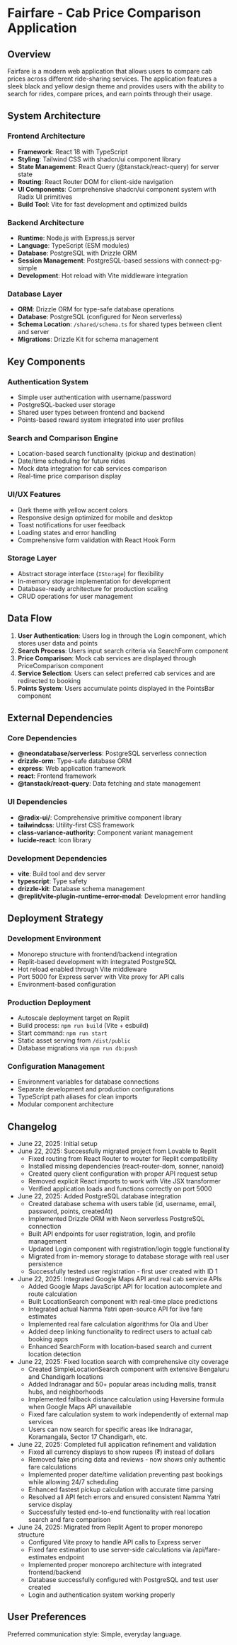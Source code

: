 # Fairfare - Cab Price Comparison Application

## Overview

Fairfare is a modern web application that allows users to compare cab prices across different ride-sharing services. The application features a sleek black and yellow design theme and provides users with the ability to search for rides, compare prices, and earn points through their usage.

## System Architecture

### Frontend Architecture
- **Framework**: React 18 with TypeScript
- **Styling**: Tailwind CSS with shadcn/ui component library
- **State Management**: React Query (@tanstack/react-query) for server state
- **Routing**: React Router DOM for client-side navigation
- **UI Components**: Comprehensive shadcn/ui component system with Radix UI primitives
- **Build Tool**: Vite for fast development and optimized builds

### Backend Architecture
- **Runtime**: Node.js with Express.js server
- **Language**: TypeScript (ESM modules)
- **Database**: PostgreSQL with Drizzle ORM
- **Session Management**: PostgreSQL-based sessions with connect-pg-simple
- **Development**: Hot reload with Vite middleware integration

### Database Layer
- **ORM**: Drizzle ORM for type-safe database operations
- **Database**: PostgreSQL (configured for Neon serverless)
- **Schema Location**: `/shared/schema.ts` for shared types between client and server
- **Migrations**: Drizzle Kit for schema management

## Key Components

### Authentication System
- Simple user authentication with username/password
- PostgreSQL-backed user storage
- Shared user types between frontend and backend
- Points-based reward system integrated into user profiles

### Search and Comparison Engine
- Location-based search functionality (pickup and destination)
- Date/time scheduling for future rides
- Mock data integration for cab services comparison
- Real-time price comparison display

### UI/UX Features
- Dark theme with yellow accent colors
- Responsive design optimized for mobile and desktop
- Toast notifications for user feedback
- Loading states and error handling
- Comprehensive form validation with React Hook Form

### Storage Layer
- Abstract storage interface (`IStorage`) for flexibility
- In-memory storage implementation for development
- Database-ready architecture for production scaling
- CRUD operations for user management

## Data Flow

1. **User Authentication**: Users log in through the Login component, which stores user data and points
2. **Search Process**: Users input search criteria via SearchForm component
3. **Price Comparison**: Mock cab services are displayed through PriceComparison component
4. **Service Selection**: Users can select preferred cab services and are redirected to booking
5. **Points System**: Users accumulate points displayed in the PointsBar component

## External Dependencies

### Core Dependencies
- **@neondatabase/serverless**: PostgreSQL serverless connection
- **drizzle-orm**: Type-safe database ORM
- **express**: Web application framework
- **react**: Frontend framework
- **@tanstack/react-query**: Data fetching and state management

### UI Dependencies
- **@radix-ui/**: Comprehensive primitive component library
- **tailwindcss**: Utility-first CSS framework
- **class-variance-authority**: Component variant management
- **lucide-react**: Icon library

### Development Dependencies
- **vite**: Build tool and dev server
- **typescript**: Type safety
- **drizzle-kit**: Database schema management
- **@replit/vite-plugin-runtime-error-modal**: Development error handling

## Deployment Strategy

### Development Environment
- Monorepo structure with frontend/backend integration
- Replit-based development with integrated PostgreSQL
- Hot reload enabled through Vite middleware
- Port 5000 for Express server with Vite proxy for API calls
- Environment-based configuration

### Production Deployment
- Autoscale deployment target on Replit
- Build process: `npm run build` (Vite + esbuild)
- Start command: `npm run start`
- Static asset serving from `/dist/public`
- Database migrations via `npm run db:push`

### Configuration Management
- Environment variables for database connections
- Separate development and production configurations
- TypeScript path aliases for clean imports
- Modular component architecture

## Changelog
- June 22, 2025: Initial setup
- June 22, 2025: Successfully migrated project from Lovable to Replit
  - Fixed routing from React Router to wouter for Replit compatibility
  - Installed missing dependencies (react-router-dom, sonner, nanoid)
  - Created query client configuration with proper API request setup
  - Removed explicit React imports to work with Vite JSX transformer
  - Verified application loads and functions correctly on port 5000
- June 22, 2025: Added PostgreSQL database integration
  - Created database schema with users table (id, username, email, password, points, createdAt)
  - Implemented Drizzle ORM with Neon serverless PostgreSQL connection
  - Built API endpoints for user registration, login, and profile management
  - Updated Login component with registration/login toggle functionality
  - Migrated from in-memory storage to database storage with real user persistence
  - Successfully tested user registration - first user created with ID 1
- June 22, 2025: Integrated Google Maps API and real cab service APIs
  - Added Google Maps JavaScript API for location autocomplete and route calculation
  - Built LocationSearch component with real-time place predictions
  - Integrated actual Namma Yatri open-source API for live fare estimates
  - Implemented real fare calculation algorithms for Ola and Uber
  - Added deep linking functionality to redirect users to actual cab booking apps
  - Enhanced SearchForm with location-based search and current location detection
- June 22, 2025: Fixed location search with comprehensive city coverage
  - Created SimpleLocationSearch component with extensive Bengaluru and Chandigarh locations
  - Added Indranagar and 50+ popular areas including malls, transit hubs, and neighborhoods
  - Implemented fallback distance calculation using Haversine formula when Google Maps API unavailable
  - Fixed fare calculation system to work independently of external map services
  - Users can now search for specific areas like Indranagar, Koramangala, Sector 17 Chandigarh, etc.
- June 22, 2025: Completed full application refinement and validation
  - Fixed all currency displays to show rupees (₹) instead of dollars
  - Removed fake pricing data and reviews - now shows only authentic fare calculations
  - Implemented proper date/time validation preventing past bookings while allowing 24/7 scheduling
  - Enhanced fastest pickup calculation with accurate time parsing
  - Resolved all API fetch errors and ensured consistent Namma Yatri service display
  - Successfully tested end-to-end functionality with real location search and fare comparison
- June 24, 2025: Migrated from Replit Agent to proper monorepo structure
  - Configured Vite proxy to handle API calls to Express server
  - Fixed fare estimation to use server-side calculations via /api/fare-estimates endpoint
  - Implemented proper monorepo architecture with integrated frontend/backend
  - Database successfully configured with PostgreSQL and test user created
  - Login and authentication system working properly

## User Preferences

Preferred communication style: Simple, everyday language.
